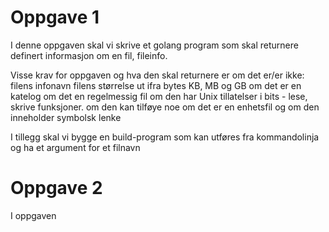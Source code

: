 # Oppgave 1
I denne oppgaven skal vi skrive et golang program som skal returnere definert informasjon om en fil, fileinfo. 

Visse krav for oppgaven og hva den skal returnere er om det er/er ikke: 
filens infonavn
filens størrelse ut ifra bytes KB, MB og GB
om det er en katelog
om det en regelmessig fil
om den har Unix tillatelser i bits - lese, skrive funksjoner. 
om den kan tilføye noe
om det er en enhetsfil 
og om den inneholder symbolsk lenke

I tillegg skal vi bygge en build-program som kan utføres fra kommandolinja og ha et argument for et filnavn

# Oppgave 2 
I oppgaven 

